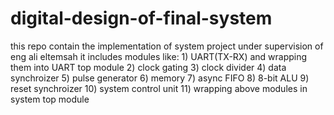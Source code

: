 # digital-design-of-final-system
  this repo contain the implementation of system project under supervision of eng ali eltemsah it includes modules like: 
    1) UART(TX-RX) and wrapping them into UART top module
    2) clock gating
    3) clock divider
    4) data synchroizer
    5) pulse generator
    6) memory
    7) async FIFO
    8) 8-bit ALU
    9) reset synchroizer
    10) system control unit
    11) wrapping above modules in system top module
